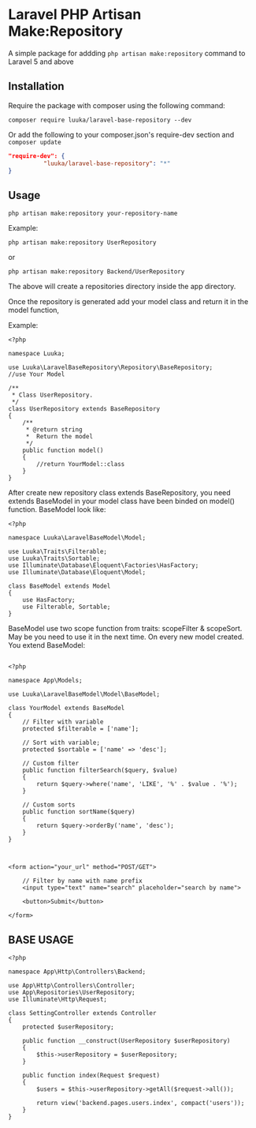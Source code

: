 # Laravel PHP Artisan Make:Repository
A simple package for addding `php artisan make:repository` command to Laravel 5 and above

## Installation
Require the package with composer using the following command:

`composer require luuka/laravel-base-repository --dev`

Or add the following to your composer.json's require-dev section and `composer update`

```json
"require-dev": {
          "luuka/laravel-base-repository": "*"
}
```
## Usage
`php artisan make:repository your-repository-name`

Example:
```
php artisan make:repository UserRepository
```
or
```
php artisan make:repository Backend/UserRepository
```

The above will create a repositories directory inside the app directory.

Once the repository is generated add your model class and return it in the model function,

Example:

```
<?php

namespace Luuka;

use Luuka\LaravelBaseRepository\Repository\BaseRepository;
//use Your Model

/**
 * Class UserRepository.
 */
class UserRepository extends BaseRepository
{
    /**
     * @return string
     *  Return the model
     */
    public function model()
    {
        //return YourModel::class
    }
}

```

After create new repository class extends BaseRepository, you need extends BaseModel in your model class have been binded on model() function. BaseModel look like:

```
<?php

namespace Luuka\LaravelBaseModel\Model;

use Luuka\Traits\Filterable;
use Luuka\Traits\Sortable;
use Illuminate\Database\Eloquent\Factories\HasFactory;
use Illuminate\Database\Eloquent\Model;

class BaseModel extends Model
{
    use HasFactory;
    use Filterable, Sortable;
}
```

BaseModel use two scope function from traits: scopeFilter & scopeSort. May be you need to use it in the next time.
On every new model created. You extend BaseModel:

```

<?php

namespace App\Models;

use Luuka\LaravelBaseModel\Model\BaseModel;

class YourModel extends BaseModel
{
	// Filter with variable
	protected $filterable = ['name'];
	
	// Sort with variable;
	protected $sortable = ['name' => 'desc'];

    // Custom filter
    public function filterSearch($query, $value)
    {
        return $query->where('name', 'LIKE', '%' . $value . '%');
    }
	
	// Custom sorts
    public function sortName($query)
    {
        return $query->orderBy('name', 'desc');
    }
}


```

```

<form action="your_url" method="POST/GET">
	
	// Filter by name with name prefix
	<input type="text" name="search" placeholder="search by name">
	
	<button>Submit</button>
	
</form>

```

## BASE USAGE

```
<?php

namespace App\Http\Controllers\Backend;

use App\Http\Controllers\Controller;
use App\Repositories\UserRepository;
use Illuminate\Http\Request;

class SettingController extends Controller
{
    protected $userRepository;

    public function __construct(UserRepository $userRepository)
    {
        $this->userRepository = $userRepository;
    }

    public function index(Request $request)
    {
        $users = $this->userRepository->getAll($request->all());

        return view('backend.pages.users.index', compact('users'));
    }
}

```